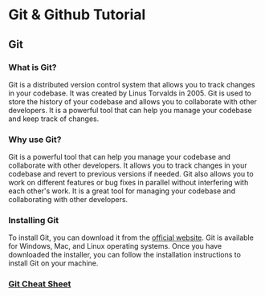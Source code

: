 # Git & Github Tutorial

## Git

### What is Git?

Git is a distributed version control system that allows you to track changes in your codebase. It was created by Linus Torvalds in 2005. Git is used to store the history of your codebase and allows you to collaborate with other developers. It is a powerful tool that can help you manage your codebase and keep track of changes.

### Why use Git?

Git is a powerful tool that can help you manage your codebase and collaborate with other developers. It allows you to track changes in your codebase and revert to previous versions if needed. Git also allows you to work on different features or bug fixes in parallel without interfering with each other's work. It is a great tool for managing your codebase and collaborating with other developers.

### Installing Git

To install Git, you can download it from the [official website](https://git-scm.com/downloads). Git is available for Windows, Mac, and Linux operating systems. Once you have downloaded the installer, you can follow the installation instructions to install Git on your machine.

### [Git Cheat Sheet](https://www.git-tower.com/blog/media/pages/posts/git-cheat-sheet/b5d32c23dc-1710861692/git-cheat-sheet-large01.avif)
